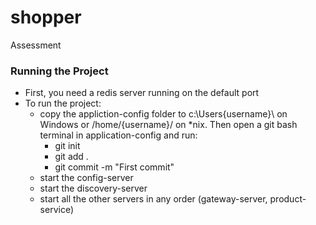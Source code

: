 # shopper
Assessment 


### Running the Project

- First, you need a redis server running on the default port
- To run the project:
  - copy the appliction-config folder to c:\Users\{username}\ on Windows or /home/{username}/ on *nix. Then open a git bash terminal in application-config and run:
    - git init
    - git add .
    - git commit -m "First commit"
  - start the config-server
  - start the discovery-server
  - start all the other servers in any order (gateway-server, product-service)
